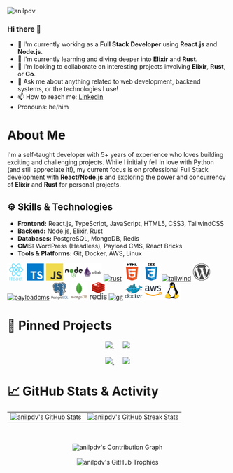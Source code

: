 <p align="left"> <img src="https://komarev.com/ghpvc/?username=anilpdv&label=Profile%20views&color=blueviolet&style=flat" alt="anilpdv" /> </p>

### Hi there 👋

- 🔭 I'm currently working as a **Full Stack Developer** using **React.js** and **Node.js**.
- 🌱 I'm currently learning and diving deeper into **Elixir** and **Rust**.
- 👯 I'm looking to collaborate on interesting projects involving **Elixir**, **Rust**, or **Go**.
- 💬 Ask me about anything related to web development, backend systems, or the technologies I use!
- 📫 How to reach me: [LinkedIn](https://www.linkedin.com/in/anil-pdv-090b8a134/)
- Pronouns: he/him

# About Me

I'm a self-taught developer with 5+ years of experience who loves building exciting and challenging projects. While I initially fell in love with Python (and still appreciate it!), my current focus is on professional Full Stack development with **React/Node.js** and exploring the power and concurrency of **Elixir** and **Rust** for personal projects.

## ⚙️ Skills & Technologies

- **Frontend:** React.js, TypeScript, JavaScript, HTML5, CSS3, TailwindCSS
- **Backend:** Node.js, Elixir, Rust
- **Databases:** PostgreSQL, MongoDB, Redis
- **CMS:** WordPress (Headless), Payload CMS, React Bricks
- **Tools & Platforms:** Git, Docker, AWS, Linux

<p align="left">
  <a href="https://reactjs.org/" target="_blank" rel="noreferrer"><img src="https://raw.githubusercontent.com/devicons/devicon/master/icons/react/react-original-wordmark.svg" alt="react" width="40" height="40"/></a>
  <a href="https://www.typescriptlang.org/" target="_blank" rel="noreferrer"><img src="https://raw.githubusercontent.com/devicons/devicon/master/icons/typescript/typescript-original.svg" alt="typescript" width="40" height="40"/></a>
  <a href="https://developer.mozilla.org/en-US/docs/Web/JavaScript" target="_blank" rel="noreferrer"><img src="https://raw.githubusercontent.com/devicons/devicon/master/icons/javascript/javascript-original.svg" alt="javascript" width="40" height="40"/></a>
  <a href="https://nodejs.org" target="_blank" rel="noreferrer"><img src="https://raw.githubusercontent.com/devicons/devicon/master/icons/nodejs/nodejs-original-wordmark.svg" alt="nodejs" width="40" height="40"/></a>
  <a href="https://elixir-lang.org/" target="_blank" rel="noreferrer"><img src="https://raw.githubusercontent.com/devicons/devicon/master/icons/elixir/elixir-original-wordmark.svg" alt="elixir" width="40" height="40"/></a>
  <a href="https://www.rust-lang.org" target="_blank" rel="noreferrer"><img src="https://cdn.simpleicons.org/rust/DEA584" alt="rust" width="40" height="40"/></a>
  <a href="https://www.w3.org/html/" target="_blank" rel="noreferrer"><img src="https://raw.githubusercontent.com/devicons/devicon/master/icons/html5/html5-original-wordmark.svg" alt="html5" width="40" height="40"/></a>
  <a href="https://www.w3schools.com/css/" target="_blank" rel="noreferrer"><img src="https://raw.githubusercontent.com/devicons/devicon/master/icons/css3/css3-original-wordmark.svg" alt="css3" width="40" height="40"/></a>
  <a href="https://tailwindcss.com/" target="_blank" rel="noreferrer"><img src="https://www.vectorlogo.zone/logos/tailwindcss/tailwindcss-icon.svg" alt="tailwind" width="40" height="40"/></a>
  <a href="https://wordpress.org" target="_blank" rel="noreferrer"><img src="https://raw.githubusercontent.com/devicons/devicon/master/icons/wordpress/wordpress-plain.svg" alt="wordpress" width="40" height="40"/></a>
  <a href="https://payloadcms.com/" target="_blank" rel="noreferrer"><img src="https://cdn.simpleicons.org/payloadcms/1A1A1A" alt="payloadcms" width="40" height="40"/></a>
  <a href="https://www.postgresql.org" target="_blank" rel="noreferrer"><img src="https://raw.githubusercontent.com/devicons/devicon/master/icons/postgresql/postgresql-original-wordmark.svg" alt="postgresql" width="40" height="40"/></a>
  <a href="https://www.mongodb.com/" target="_blank" rel="noreferrer"><img src="https://raw.githubusercontent.com/devicons/devicon/master/icons/mongodb/mongodb-original-wordmark.svg" alt="mongodb" width="40" height="40"/></a>
  <a href="https://redis.io" target="_blank" rel="noreferrer"><img src="https://raw.githubusercontent.com/devicons/devicon/master/icons/redis/redis-original-wordmark.svg" alt="redis" width="40" height="40"/></a>
  <a href="https://git-scm.com/" target="_blank" rel="noreferrer"><img src="https://www.vectorlogo.zone/logos/git-scm/git-scm-icon.svg" alt="git" width="40" height="40"/></a>
  <a href="https://www.docker.com/" target="_blank" rel="noreferrer"><img src="https://raw.githubusercontent.com/devicons/devicon/master/icons/docker/docker-original-wordmark.svg" alt="docker" width="40" height="40"/></a>
  <a href="https://aws.amazon.com" target="_blank" rel="noreferrer"><img src="https://raw.githubusercontent.com/devicons/devicon/master/icons/amazonwebservices/amazonwebservices-original-wordmark.svg" alt="aws" width="40" height="40"/></a>
  <a href="https://www.linux.org/" target="_blank" rel="noreferrer"><img src="https://raw.githubusercontent.com/devicons/devicon/master/icons/linux/linux-original.svg" alt="linux" width="40" height="40"/></a>
</p>

# 📌 Pinned Projects

<p align="center">
  <a href="https://github.com/anilpdv/video-downloader-dioxus">
    <img src="https://github-readme-stats.vercel.app/api/pin/?username=anilpdv&repo=video-downloader-dioxus&theme=tokyonight&show_icons=true" />
  </a>&nbsp;&nbsp;&nbsp;&nbsp;
  <a href="https://github.com/anilpdv/MusicApp">
    <img src="https://github-readme-stats.vercel.app/api/pin/?username=anilpdv&repo=MusicApp&theme=tokyonight&show_icons=true" />
  </a>
  <br><br>
  <a href="https://github.com/anilpdv/ebook_viewer_project">
    <img src="https://github-readme-stats.vercel.app/api/pin/?username=anilpdv&repo=ebook_viewer_project&theme=tokyonight&show_icons=true" />
  </a>&nbsp;&nbsp;&nbsp;&nbsp;
  <a href="https://github.com/anilpdv/quotes-cli">
    <img src="https://github-readme-stats.vercel.app/api/pin/?username=anilpdv&repo=quotes-cli&theme=tokyonight&show_icons=true" />
  </a>
</p>

# 📈 GitHub Stats & Activity

<table align="center">
  <tr>
    <td>
      <img src="https://github-readme-stats.vercel.app/api?username=anilpdv&show_icons=true&theme=tokyonight&count_private=true&include_all_commits=true&hide_rank=true" alt="anilpdv's GitHub Stats"/>
    </td>
    <td>
      <img src="https://github-readme-streak-stats.herokuapp.com/?user=anilpdv&theme=tokyonight" alt="anilpdv's GitHub Streak Stats"/>
    </td>
  </tr>
</table>

<p align="center">
  <br><br>
  <img src="https://github-readme-activity-graph.vercel.app/graph?username=anilpdv&theme=tokyonight&hide_border=true&area=true" alt="anilpdv's Contribution Graph"/>
  <br><br>
  <img src="https://github-profile-trophy.vercel.app/?username=anilpdv&theme=tokyonight&row=1&column=7&margin-w=15&margin-h=15" alt="anilpdv's GitHub Trophies"/>
</p>

